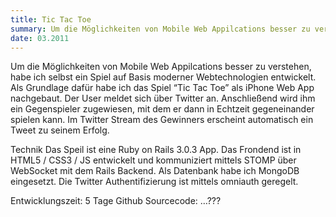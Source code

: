 ```yaml
---
title: Tic Tac Toe
summary: Um die Möglichkeiten von Mobile Web Appilcations besser zu verstehen, habe ich selbst ein Spiel auf Basis moderner Webtechnologien entwickelt.
date: 03.2011
---
```


Um die Möglichkeiten von Mobile Web Appilcations besser zu verstehen, habe ich selbst ein Spiel auf Basis moderner Webtechnologien entwickelt. Als Grundlage dafür habe ich das Spiel “Tic Tac Toe” als iPhone Web App nachgebaut. Der User meldet sich über Twitter an. Anschließend wird ihm ein Gegenspieler zugewiesen, mit dem er dann in Echtzeit gegeneinander spielen kann. Im Twitter Stream des Gewinners erscheint automatisch ein Tweet zu seinem Erfolg. 


Technik
Das Speil ist eine Ruby on Rails 3.0.3 App.
Das Frondend ist in HTML5 / CSS3 / JS entwickelt und kommuniziert mittels STOMP über WebSocket mit dem Rails Backend.
Als Datenbank habe ich MongoDB eingesetzt. Die Twitter Authentifizierung ist mittels omniauth geregelt.

Entwicklungszeit: 5 Tage
Github Sourcecode: …???